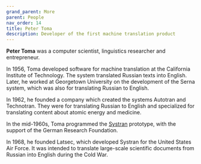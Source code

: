 ```yaml
---
grand_parent: More
parent: People
nav_order: 14
title: Peter Toma
description: Developer of the first machine translation product
---
```


**Peter Toma** was a computer scientist, linguistics researcher and entrepreneur.

In 1956, Toma developed software for machine translation at the California Institute of Technology.
The system translated Russian texts into English. Later, he worked at Georgetown University on the
development of the Serna system, which was also for translating Russian to English.

In 1962, he founded a company which created the systems Autotran and Technotran.
They were for translating Russian to English and specialized for translating content about atomic energy and medicine.

In the mid-1960s, Toma programmed the [Systran](/more/organisations/companies.md#systran) prototype, with the support of the German Research Foundation.

In 1968, he founded Latsec, which developed Systran for the United States Air Force.
It was intended to translate large-scale scientific documents from Russian into English during the Cold War.
